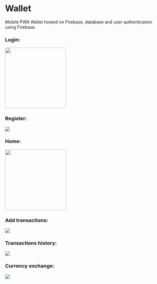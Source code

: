# Wallet

Mobile PWA Wallet hosted on Firebase, database and user authentication using Firebase.

<h3>Login:</h3>
<img src="login.png" width=200px>

<h3>Register:</h3>
<img src="register.png">

<h3>Home:</h3>
<img src="home.png" width=200px>

<h3>Add transactions:</h3>
<img src="add.png">

<h3>Transactions history:</h3>
<img src="history.png">

<h3>Currency exchange:</h3>
<img src="change.png">
